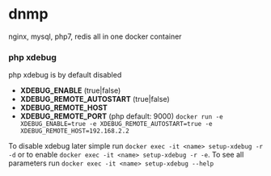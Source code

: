 # dnmp
nginx, mysql, php7, redis all in one docker container


### php xdebug 
php xdebug is by default disabled 
- **XDEBUG_ENABLE** (true|false)
- **XDEBUG_REMOTE_AUTOSTART** (true|false)
- **XDEBUG_REMOTE_HOST**
- **XDEBUG_REMOTE_PORT** (php default: 9000)
`docker run -e XDEBUG_ENABLE=true -e XDEBUG_REMOTE_AUTOSTART=true -e XDEBUG_REMOTE_HOST=192.168.2.2`   

To disable xdebug later simple run `docker exec -it <name> setup-xdebug -r -d` or to enable `docker exec -it <name> setup-xdebug -r -e`. To see all parameters run `docker exec -it <name> setup-xdebug --help`  